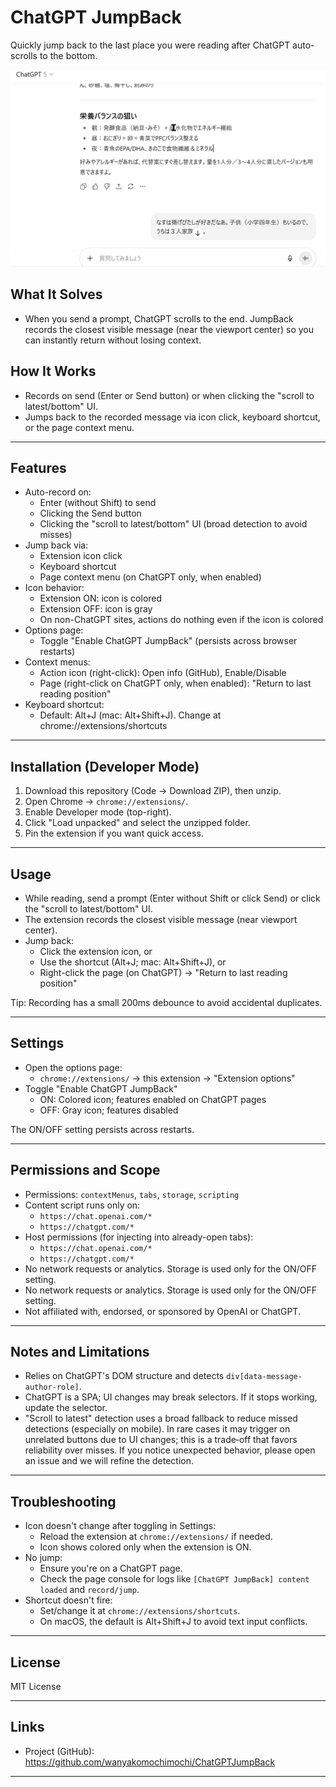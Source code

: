 # ChatGPT JumpBack

Quickly jump back to the last place you were reading after ChatGPT auto-scrolls to the bottom.

![Main usage - jump back from bottom](docs/screenshot-main.gif)

## What It Solves

- When you send a prompt, ChatGPT scrolls to the end. JumpBack records the closest visible message (near the viewport center) so you can instantly return without losing context.

## How It Works

- Records on send (Enter or Send button) or when clicking the "scroll to latest/bottom" UI.
- Jumps back to the recorded message via icon click, keyboard shortcut, or the page context menu.

---

## Features

- Auto-record on:
  - Enter (without Shift) to send
  - Clicking the Send button
  - Clicking the "scroll to latest/bottom" UI (broad detection to avoid misses)
- Jump back via:
  - Extension icon click
  - Keyboard shortcut
  - Page context menu (on ChatGPT only, when enabled)
- Icon behavior:
  - Extension ON: icon is colored
  - Extension OFF: icon is gray
  - On non-ChatGPT sites, actions do nothing even if the icon is colored
- Options page:
  - Toggle "Enable ChatGPT JumpBack" (persists across browser restarts)
- Context menus:
  - Action icon (right-click): Open info (GitHub), Enable/Disable
  - Page (right-click on ChatGPT only, when enabled): "Return to last reading position"
- Keyboard shortcut:
  - Default: Alt+J (mac: Alt+Shift+J). Change at chrome://extensions/shortcuts

---

## Installation (Developer Mode)

1. Download this repository (Code -> Download ZIP), then unzip.
2. Open Chrome -> `chrome://extensions/`.
3. Enable Developer mode (top-right).
4. Click "Load unpacked" and select the unzipped folder.
5. Pin the extension if you want quick access.

---

## Usage

- While reading, send a prompt (Enter without Shift or click Send) or click the "scroll to latest/bottom" UI.
- The extension records the closest visible message (near viewport center).
- Jump back:
  - Click the extension icon, or
  - Use the shortcut (Alt+J; mac: Alt+Shift+J), or
  - Right-click the page (on ChatGPT) -> "Return to last reading position"

Tip: Recording has a small 200ms debounce to avoid accidental duplicates.

---

## Settings

- Open the options page:
  - `chrome://extensions/` -> this extension -> "Extension options"
- Toggle "Enable ChatGPT JumpBack"
  - ON: Colored icon; features enabled on ChatGPT pages
  - OFF: Gray icon; features disabled

The ON/OFF setting persists across restarts.

---

## Permissions and Scope

- Permissions: `contextMenus`, `tabs`, `storage`, `scripting`
- Content script runs only on:
  - `https://chat.openai.com/*`
  - `https://chatgpt.com/*`
- Host permissions (for injecting into already-open tabs):
  - `https://chat.openai.com/*`
  - `https://chatgpt.com/*`
- No network requests or analytics. Storage is used only for the ON/OFF setting.
 - No network requests or analytics. Storage is used only for the ON/OFF setting.
 - Not affiliated with, endorsed, or sponsored by OpenAI or ChatGPT.

---

## Notes and Limitations

- Relies on ChatGPT's DOM structure and detects `div[data-message-author-role]`.
- ChatGPT is a SPA; UI changes may break selectors. If it stops working, update the selector.
- "Scroll to latest" detection uses a broad fallback to reduce missed detections (especially on mobile). In rare cases it may trigger on unrelated buttons due to UI changes; this is a trade‑off that favors reliability over misses. If you notice unexpected behavior, please open an issue and we will refine the detection.

---

## Troubleshooting

- Icon doesn't change after toggling in Settings:
  - Reload the extension at `chrome://extensions/` if needed.
  - Icon shows colored only when the extension is ON.
- No jump:
  - Ensure you're on a ChatGPT page.
  - Check the page console for logs like `[ChatGPT JumpBack] content loaded` and `record/jump`.
- Shortcut doesn't fire:
  - Set/change it at `chrome://extensions/shortcuts`.
  - On macOS, the default is Alt+Shift+J to avoid text input conflicts.

---

## License

MIT License

---

## Links

- Project (GitHub): https://github.com/wanyakomochimochi/ChatGPTJumpBack

---
